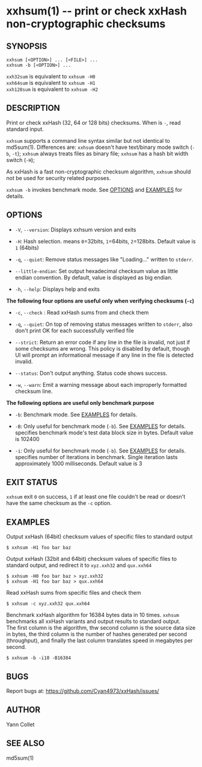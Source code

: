 xxhsum(1) -- print or check xxHash non-cryptographic checksums
==============================================================

SYNOPSIS
--------

`xxhsum [<OPTION>] ... [<FILE>] ...`  
`xxhsum -b [<OPTION>] ...`

`xxh32sum` is equivalent to `xxhsum -H0`  
`xxh64sum` is equivalent to `xxhsum -H1`  
`xxh128sum` is equivalent to `xxhsum -H2`


DESCRIPTION
-----------

Print or check xxHash (32, 64 or 128 bits) checksums.  When <FILE> is `-`, read
standard input.

`xxhsum` supports a command line syntax similar but not identical to
md5sum(1).  Differences are:
`xxhsum` doesn't have text/binary mode switch (`-b`, `-t`);
`xxhsum` always treats files as binary file;
`xxhsum` has a hash bit width switch (`-H`);

As xxHash is a fast non-cryptographic checksum algorithm,
`xxhsum` should not be used for security related purposes.

`xxhsum -b` invokes benchmark mode. See [OPTIONS](#OPTIONS) and [EXAMPLES](#EXAMPLES) for details.

OPTIONS
-------

* `-V`, `--version`:
  Displays xxhsum version and exits

* `-H`<HASHTYPE>:
  Hash selection. <HASHTYPE> means `0`=32bits, `1`=64bits, `2`=128bits.
  Default value is `1` (64bits)

* `-q`, `--quiet`:
  Remove status messages like "Loading..." written to `stderr`.

* `--little-endian`:
  Set output hexadecimal checksum value as little endian convention.
  By default, value is displayed as big endian.

* `-h`, `--help`:
  Displays help and exits

**The following four options are useful only when verifying checksums (`-c`)**

* `-c`, `--check` <FILE>:
  Read xxHash sums from <FILE> and check them

* `-q`, `--quiet`:
  On top of removing status messages written to `stderr`,
  also don't print OK for each successfully verified file

* `--strict`:
  Return an error code if any line in the file is invalid,
  not just if some checksums are wrong.
  This policy is disabled by default,
  though UI will prompt an informational message
  if any line in the file is detected invalid.

* `--status`:
  Don't output anything. Status code shows success.

* `-w`, `--warn`:
  Emit a warning message about each improperly formatted checksum line.

**The following options are useful only benchmark purpose**

* `-b`:
  Benchmark mode.  See [EXAMPLES](#EXAMPLES) for details.

* `-B`<BLOCKSIZE>:
  Only useful for benchmark mode (`-b`). See [EXAMPLES](#EXAMPLES) for details.
  <BLOCKSIZE> specifies benchmark mode's test data block size in bytes.
  Default value is 102400

* `-i`<ITERATIONS>:
  Only useful for benchmark mode (`-b`). See [EXAMPLES](#EXAMPLES) for details.
  <ITERATIONS> specifies number of iterations in benchmark. Single iteration
  lasts approximately 1000 milliseconds. Default value is 3

EXIT STATUS
-----------

`xxhsum` exit `0` on success, `1` if at least one file couldn't be read or
doesn't have the same checksum as the `-c` option.

EXAMPLES
--------

Output xxHash (64bit) checksum values of specific files to standard output

    $ xxhsum -H1 foo bar baz

Output xxHash (32bit and 64bit) checksum values of specific files to standard
output, and redirect it to `xyz.xxh32` and `qux.xxh64`

    $ xxhsum -H0 foo bar baz > xyz.xxh32
    $ xxhsum -H1 foo bar baz > qux.xxh64

Read xxHash sums from specific files and check them

    $ xxhsum -c xyz.xxh32 qux.xxh64

Benchmark xxHash algorithm for 16384 bytes data in 10 times. `xxhsum`
benchmarks all xxHash variants and output results to standard output.  
The first column is the algorithm, thw second column is the source data
size in bytes, the third column is the number of hashes generated per
second (throughput), and finally the last column translates speed in
megabytes per second.

    $ xxhsum -b -i10 -B16384

BUGS
----

Report bugs at: https://github.com/Cyan4973/xxHash/issues/

AUTHOR
------

Yann Collet

SEE ALSO
--------

md5sum(1)

